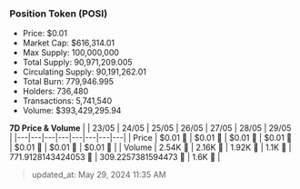 
  ### Position Token (POSI)
  - Price: $0.01
  - Market Cap: $616,314.01
  - Max Supply: 100,000,000
  - Total Supply: 90,971,209.005
  - Circulating Supply: 90,191,262.01
  - Total Burn: 779,946.995
  - Holders: 736,480
  - Transactions: 5,741,540
  - Volume: $393,429,295.94

  **7D Price & Volume**
  | | 23&#x2F;05 | 24&#x2F;05 | 25&#x2F;05 | 26&#x2F;05 | 27&#x2F;05 | 28&#x2F;05 | 29&#x2F;05 |
  |---|---|---|---|---|---|---|---|
  | Price | $0.01 🔻 | $0.01 🔻 | $0.01 🚀 | $0.01 🔻 | $0.01 🔻 | $0.01 🔻 | $0.01 🚀 |
  | Volume | 2.54K 🚀 | 2.16K 🔻 | 1.92K 🔻 | 1.1K 🔻 | 771.9128143424053 🔻 | 309.2257381594473 🔻 | 1.6K 🚀 |

  > updated_at: May 29, 2024 11:35 AM
